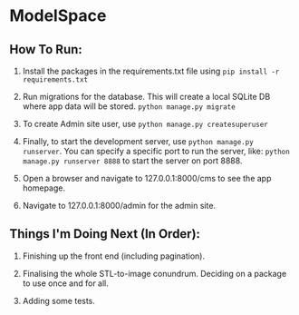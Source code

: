 # ModelSpace

## How To Run:

1. Install the packages in the requirements.txt file using `pip install -r requirements.txt`

2. Run migrations for the database. This will create a local SQLite DB where app data will be stored. `python manage.py migrate`

3. To create Admin site user, use `python manage.py createsuperuser`

4. Finally, to start the development server, use `python manage.py runserver`.
You can specify a specific port to run the server, like: `python manage.py runserver 8888` to start the server on port 8888.

5. Open a browser and navigate to 127.0.0.1:8000/cms to see the app homepage.

6. Navigate to 127.0.0.1:8000/admin for the admin site.

## Things I'm Doing Next (In Order):

1. Finishing up the front end (including pagination).

2. Finalising the whole STL-to-image conundrum. Deciding on a package to use once and for all.

3. Adding some tests.